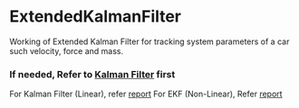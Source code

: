 # ExtendedKalmanFilter
Working of Extended Kalman Filter for tracking system parameters of a car such velocity, force and mass.
### If needed, Refer to [Kalman Filter](https://github.com/AravindChandradoss/KalmanFilter_Prediction_Estimator_Current_Estimators) first

For Kalman Filter (Linear), refer [report](https://github.com/AravindChandradoss/KalmanFilter_Prediction_Estimator_Current_Estimators/blob/master/PredictionAndCurrentEstimator.pdf)
For EKF (Non-Linear), Refer [report](https://github.com/AravindChandradoss/Extended-Kalman-Filter/blob/master/EKF.pdf)
